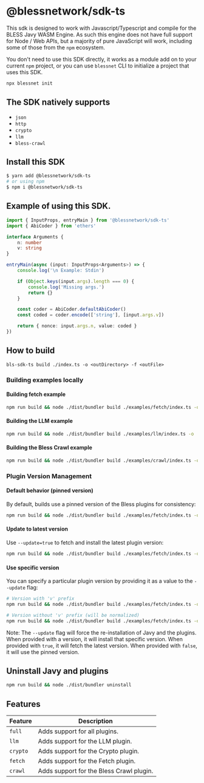 # @blessnetwork/sdk-ts

This sdk is designed to work with Javascript/Typescript and compile for the BLESS Javy WASM Engine. As such this engine does not have full support for Node / Web APIs, but a majority of pure JavaScript will work, including some of those from the `npm` ecosystem.

You don't need to use this SDK directly, it works as a module add on to your current `npm` project, or you can use `blessnet` CLI to initialize a project that uses this SDK.

```bash
npx blessnet init
```

## The SDK natively supports

- `json`
- `http`
- `crypto`
- `llm`
- `bless-crawl`

## Install this SDK

```bash
$ yarn add @blessnetwork/sdk-ts
# or using npm
$ npm i @blessnetwork/sdk-ts
```

## Example of using this SDK.

```ts
import { InputProps, entryMain } from '@blessnetwork/sdk-ts'
import { AbiCoder } from 'ethers'

interface Arguments {
	n: number
	v: string
}

entryMain(async (input: InputProps<Arguments>) => {
	console.log('\n Example: Stdin')

	if (Object.keys(input.args).length === 0) {
		console.log('Missing args.')
		return {}
	}

	const coder = AbiCoder.defaultAbiCoder()
	const coded = coder.encode(['string'], [input.args.v])

	return { nonce: input.args.n, value: coded }
})
```

## How to build

`bls-sdk-ts build ./index.ts -o <outDirectory> -f <outFile>`

### Building examples locally

#### Building fetch example

```sh
npm run build && node ./dist/bundler build ./examples/fetch/index.ts -o ./build -f fetch-example.wasm --features fetch
```

#### Building the LLM example

```sh
npm run build && node ./dist/bundler build ./examples/llm/index.ts -o ./build -f llm-example.wasm --features llm
```

#### Building the Bless Crawl example

```sh
npm run build && node ./dist/bundler build ./examples/crawl/index.ts -o ./build -f crawl-example.wasm --features crawl
```

### Plugin Version Management

#### Default behavior (pinned version)
By default, builds use a pinned version of the Bless plugins for consistency:

```sh
npm run build && node ./dist/bundler build ./examples/fetch/index.ts -o ./build -f fetch-example.wasm
```

#### Update to latest version
Use `--update=true` to fetch and install the latest plugin version:

```sh
npm run build && node ./dist/bundler build ./examples/fetch/index.ts -o ./build -f fetch-example.wasm --update=true
```

#### Use specific version
You can specify a particular plugin version by providing it as a value to the `--update` flag:

```sh
# Version with 'v' prefix
npm run build && node ./dist/bundler build ./examples/fetch/index.ts -o ./build -f fetch-example.wasm --update=v0.2.3

# Version without 'v' prefix (will be normalized)
npm run build && node ./dist/bundler build ./examples/fetch/index.ts -o ./build -f fetch-example.wasm --update=0.2.3
```

Note: The `--update` flag will force the re-installation of Javy and the plugins.
When provided with a version, it will install that specific version.
When provided with `true`, it will fetch the latest version. When provided with `false`, it will use the pinned version.

## Uninstall Javy and plugins

```sh
npm run build && node ./dist/bundler uninstall
```

## Features

| Feature | Description |
|---------|------------|
| `full` | Adds support for all plugins. |
| `llm` | Adds support for the LLM plugin. |
| `crypto` | Adds support for the Crypto plugin. |
| `fetch` | Adds support for the Fetch plugin. |
| `crawl` | Adds support for the Bless Crawl plugin. |
